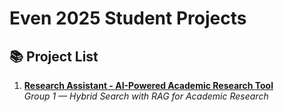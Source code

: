 # Even 2025 Student Projects

## 📚 Project List

1. **[Research Assistant - AI-Powered Academic Research Tool](https://github.com/Fane-Nathan/Research-Assistant)**  
   *Group 1 — Hybrid Search with RAG for Academic Research*

